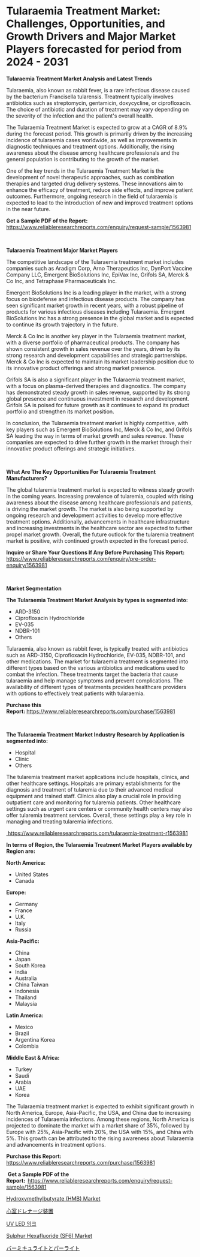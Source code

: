 <p><h1>Tularaemia Treatment Market: Challenges, Opportunities, and Growth Drivers and Major Market Players forecasted for period from 2024 - 2031</h1></p><p><strong>Tularaemia Treatment Market Analysis and Latest Trends</strong></p>
<p><p>Tularaemia, also known as rabbit fever, is a rare infectious disease caused by the bacterium Francisella tularensis. Treatment typically involves antibiotics such as streptomycin, gentamicin, doxycycline, or ciprofloxacin. The choice of antibiotic and duration of treatment may vary depending on the severity of the infection and the patient's overall health.</p><p>The Tularaemia Treatment Market is expected to grow at a CAGR of 8.9% during the forecast period. This growth is primarily driven by the increasing incidence of tularaemia cases worldwide, as well as improvements in diagnostic techniques and treatment options. Additionally, the rising awareness about the disease among healthcare professionals and the general population is contributing to the growth of the market.</p><p>One of the key trends in the Tularaemia Treatment Market is the development of novel therapeutic approaches, such as combination therapies and targeted drug delivery systems. These innovations aim to enhance the efficacy of treatment, reduce side effects, and improve patient outcomes. Furthermore, ongoing research in the field of tularaemia is expected to lead to the introduction of new and improved treatment options in the near future.</p></p>
<p><strong>Get a Sample PDF of the Report:&nbsp;</strong> <a href="https://www.reliableresearchreports.com/enquiry/request-sample/1563981">https://www.reliableresearchreports.com/enquiry/request-sample/1563981</a></p>
<p>&nbsp;</p>
<p><strong>Tularaemia Treatment Major Market Players</strong></p>
<p><p>The competitive landscape of the Tularaemia treatment market includes companies such as Aradigm Corp, Arno Therapeutics Inc, DynPort Vaccine Company LLC, Emergent BioSolutions Inc, EpiVax Inc, Grifols SA, Merck & Co Inc, and Tetraphase Pharmaceuticals Inc. </p><p>Emergent BioSolutions Inc is a leading player in the market, with a strong focus on biodefense and infectious disease products. The company has seen significant market growth in recent years, with a robust pipeline of products for various infectious diseases including Tularaemia. Emergent BioSolutions Inc has a strong presence in the global market and is expected to continue its growth trajectory in the future.</p><p>Merck & Co Inc is another key player in the Tularaemia treatment market, with a diverse portfolio of pharmaceutical products. The company has shown consistent growth in sales revenue over the years, driven by its strong research and development capabilities and strategic partnerships. Merck & Co Inc is expected to maintain its market leadership position due to its innovative product offerings and strong market presence.</p><p>Grifols SA is also a significant player in the Tularaemia treatment market, with a focus on plasma-derived therapies and diagnostics. The company has demonstrated steady growth in sales revenue, supported by its strong global presence and continuous investment in research and development. Grifols SA is poised for future growth as it continues to expand its product portfolio and strengthen its market position.</p><p>In conclusion, the Tularaemia treatment market is highly competitive, with key players such as Emergent BioSolutions Inc, Merck & Co Inc, and Grifols SA leading the way in terms of market growth and sales revenue. These companies are expected to drive further growth in the market through their innovative product offerings and strategic initiatives.</p></p>
<p>&nbsp;</p>
<p><strong>What Are The Key Opportunities For Tularaemia Treatment Manufacturers?</strong></p>
<p><p>The global tularemia treatment market is expected to witness steady growth in the coming years. Increasing prevalence of tularemia, coupled with rising awareness about the disease among healthcare professionals and patients, is driving the market growth. The market is also being supported by ongoing research and development activities to develop more effective treatment options. Additionally, advancements in healthcare infrastructure and increasing investments in the healthcare sector are expected to further propel market growth. Overall, the future outlook for the tularemia treatment market is positive, with continued growth expected in the forecast period.</p></p>
<p><strong>Inquire or Share Your Questions If Any Before Purchasing This Report:</strong> <a href="https://www.reliableresearchreports.com/enquiry/pre-order-enquiry/1563981">https://www.reliableresearchreports.com/enquiry/pre-order-enquiry/1563981</a></p>
<p>&nbsp;</p>
<p><strong>Market Segmentation</strong></p>
<p><strong>The Tularaemia Treatment Market Analysis by types is segmented into:</strong></p>
<p><ul><li>ARD-3150</li><li>Ciprofloxacin Hydrochloride</li><li>EV-035</li><li>NDBR-101</li><li>Others</li></ul></p>
<p><p>Tularaemia, also known as rabbit fever, is typically treated with antibiotics such as ARD-3150, Ciprofloxacin Hydrochloride, EV-035, NDBR-101, and other medications. The market for tularaemia treatment is segmented into different types based on the various antibiotics and medications used to combat the infection. These treatments target the bacteria that cause tularaemia and help manage symptoms and prevent complications. The availability of different types of treatments provides healthcare providers with options to effectively treat patients with tularaemia.</p></p>
<p><strong>Purchase this Report:&nbsp;</strong><a href="https://www.reliableresearchreports.com/purchase/1563981">https://www.reliableresearchreports.com/purchase/1563981</a></p>
<p>&nbsp;</p>
<p><strong>The Tularaemia Treatment Market Industry Research by Application is segmented into:</strong></p>
<p><ul><li>Hospital</li><li>Clinic</li><li>Others</li></ul></p>
<p><p>The tularemia treatment market applications include hospitals, clinics, and other healthcare settings. Hospitals are primary establishments for the diagnosis and treatment of tularemia due to their advanced medical equipment and trained staff. Clinics also play a crucial role in providing outpatient care and monitoring for tularemia patients. Other healthcare settings such as urgent care centers or community health centers may also offer tularemia treatment services. Overall, these settings play a key role in managing and treating tularemia infections.</p></p>
<p><a href="https://www.reliableresearchreports.com/tularaemia-treatment-r1563981">&nbsp;https://www.reliableresearchreports.com/tularaemia-treatment-r1563981</a></p>
<p><strong>In terms of Region, the Tularaemia Treatment Market Players available by Region are:</strong></p>
<p>
    <p> <strong> North America: </strong>
        <ul>
            <li>United States</li>
            <li>Canada</li>
        </ul>
        </p> 
    <p> <strong> Europe: </strong>
        <ul>
            <li>Germany</li>
            <li>France</li>
            <li>U.K.</li>
            <li>Italy</li>
            <li>Russia</li>
        </ul>
        </p> 
    <p> <strong> Asia-Pacific: </strong>
        <ul>
            <li>China</li>
            <li>Japan</li>
            <li>South Korea</li>
            <li>India</li>
            <li>Australia</li>
            <li>China Taiwan</li>
            <li>Indonesia</li>
            <li>Thailand</li>
            <li>Malaysia</li>
        </ul>
        </p> 
    <p> <strong> Latin America: </strong>
        <ul>
            <li>Mexico</li>
            <li>Brazil</li>
            <li>Argentina Korea</li>
            <li>Colombia</li>
        </ul>
        </p> 
    <p> <strong> Middle East & Africa: </strong>
        <ul>
            <li>Turkey</li>
            <li>Saudi</li>
            <li>Arabia</li>
            <li>UAE</li>
            <li>Korea</li>
        </ul>
    </p>
    </p>
<p><p>The Tularaemia treatment market is expected to exhibit significant growth in North America, Europe, Asia-Pacific, the USA, and China due to increasing incidences of Tularaemia infections. Among these regions, North America is projected to dominate the market with a market share of 35%, followed by Europe with 25%, Asia-Pacific with 20%, the USA with 15%, and China with 5%. This growth can be attributed to the rising awareness about Tularaemia and advancements in treatment options.</p></p>
<p><strong>Purchase this Report: </strong><a href="https://www.reliableresearchreports.com/purchase/1563981">https://www.reliableresearchreports.com/purchase/1563981</a></p>
<p>&nbsp;<strong>Get a Sample PDF of the Report:&nbsp;&nbsp;</strong><a href="https://www.reliableresearchreports.com/enquiry/request-sample/1563981">https://www.reliableresearchreports.com/enquiry/request-sample/1563981</a></p>
<p><strong></strong></p>
<p><p><a href="https://issuu.com/reportprime-2/docs/hydroxymethylbutyrate-hmb-market-size-2030.pptx">Hydroxymethylbutyrate (HMB) Market</a></p><p><a href="https://github.com/dzy793153605/Market-Research-Report-List-2/blob/main/580810946498.md">心室ドレナージ装置</a></p><p><a href="https://medium.com/@lizaheller2023/%EC%9E%90%EC%99%B8%EC%84%A0-led%EC%9E%89%ED%81%AC-%EC%8B%9C%EC%9E%A5-%EA%B2%BD%EC%9F%81-%EB%B6%84%EC%84%9D-%EC%8B%9C%EC%9E%A5-%EB%8F%99%ED%96%A5-%EB%B0%8F-2031%EB%85%84%EA%B9%8C%EC%A7%80%EC%9D%98-%EC%98%88%EC%B8%A1-af4e5f5c3fbe">UV LED 잉크</a></p><p><a href="https://issuu.com/reportprime-2/docs/sulphur-hexafluoride-sf6-market-size-2030.pptx">Sulphur Hexafluoride (SF6) Market</a></p><p><a href="https://medium.com/@desekay3566/%E3%83%90%E3%83%BC%E3%83%9F%E3%82%AD%E3%83%A5%E3%83%A9%E3%82%A4%E3%83%88%E3%81%A8%E3%83%91%E3%83%BC%E3%83%A9%E3%82%A4%E3%83%88%E5%B8%82%E5%A0%B4%E3%81%AE%E3%83%A1%E3%83%88%E3%83%AA%E3%82%AF%E3%82%B9%E3%81%AE%E8%A7%A3%E8%AA%AD-%E5%B8%82%E5%A0%B4%E3%82%B7%E3%82%A7%E3%82%A2-%E3%83%88%E3%83%AC%E3%83%B3%E3%83%89-%E6%88%90%E9%95%B7%E3%83%91%E3%82%BF%E3%83%BC%E3%83%B3-3ef3a1c3a172">バーミキュライトとパーライト</a></p></p>